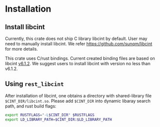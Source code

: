 # Installation

## Install libcint

Currently, this crate does not ship C library libcint by default.
User may need to manually install libcint.
We refer <https://github.com/sunqm/libcint> for more details.

This crate uses C/rust bindings.
Current created binding files are based on libcint [v6.1.2](https://github.com/sunqm/libcint/releases/tag/v6.1.2).
We suggest users to install libcint with version no less than v6.1.2.

## Using `rest_libcint`

After installation of libcint, one obtains a directory with shared-library file `$CINT_DIR/libcint.so`.
Please add `$CINT_DIR` into dynamic libaray search path, and rust build flags:
```bash
export RUSTFLAGS="-L$CINT_DIR" $RUSTFLAGS
export LD_LIBRARY_PATH=$CINT_DIR:$LD_LIBRARY_PATH
```
